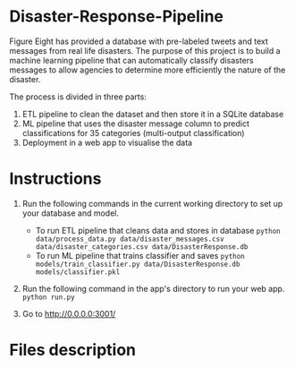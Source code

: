 # Disaster-Response-Pipeline

Figure Eight has provided a database with pre-labeled tweets and text messages from real life disasters. The purpose of this project is to build a machine learning pipeline that can automatically classify disasters messages to allow agencies to determine more efficiently the nature of the disaster.

The process is divided in three parts:
1. ETL pipeline to clean the dataset and then store it in a SQLite database
2. ML pipeline that uses the disaster message column to predict classifications for 35 categories (multi-output classification)
3. Deployment in a web app to visualise the data 

# Instructions

1. Run the following commands in the current working directory  to set up your database and model.

    - To run ETL pipeline that cleans data and stores in database
        `python data/process_data.py data/disaster_messages.csv data/disaster_categories.csv data/DisasterResponse.db`
    - To run ML pipeline that trains classifier and saves
        `python models/train_classifier.py data/DisasterResponse.db models/classifier.pkl`

2. Run the following command in the app's directory to run your web app.
    `python run.py`

3. Go to http://0.0.0.0:3001/

# Files description 




